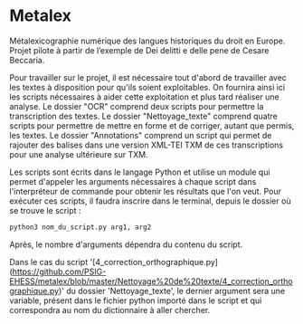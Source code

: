 # Metalex
Métalexicographie numérique des langues historiques du droit en Europe. Projet pilote à partir de l’exemple de Dei delitti e delle pene de Cesare Beccaria.

Pour travailler sur le projet, il est nécessaire tout d'abord de travailler avec les textes à disposition pour qu'ils soient exploitables.
On fournira ainsi ici les scripts nécessaires à aider cette exploitation et plus tard réaliser une analyse.
Le dossier "OCR" comprend deux scripts pour permettre la transcription des textes.
Le dossier "Nettoyage_texte" comprend quatre scripts pour permettre de mettre en forme et de corriger, autant que permis, les textes.
Le dossier "Annotations" comprend un script qui permet de rajouter des balises dans une version XML-TEI TXM de ces transcriptions pour une analyse ultérieure sur TXM.

Les scripts sont écrits dans le langage Python et utilise un module qui permet d'appeler les arguments nécessaires à chaque script dans l'interpréteur de commande pour obtenir les résultats que l'on veut.
Pour exécuter ces scripts, il faudra inscrire dans le terminal, depuis le dossier où se trouve le script : 

```bash
python3 nom_du_script.py arg1, arg2
```

Après, le nombre d'arguments dépendra du contenu du script. 

Dans le cas du script '[4_correction_orthographique.py] (https://github.com/PSIG-EHESS/metalex/blob/master/Nettoyage%20de%20texte/4_correction_orthographique.py)' du dossier 'Nettoyage_texte', le dernier argument sera une variable, présent dans le fichier python importé dans le script et qui correspondra au nom du dictionnaire à aller chercher.
